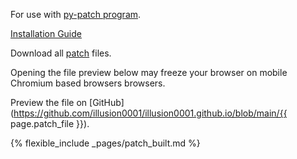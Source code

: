For use with [py-patch program](https://github.com/illusion0001/py-patcher-bin/releases/latest).

[Installation Guide](/install-instructions/)

Download all [patch](/_patch/patch.zip) files.

Opening the file preview below may freeze your browser on mobile Chromium based browsers browsers.

Preview the file on [GitHub](https://github.com/illusion0001/illusion0001.github.io/blob/main/{{ page.patch_file }}).

{% flexible_include _pages/patch_built.md %}
